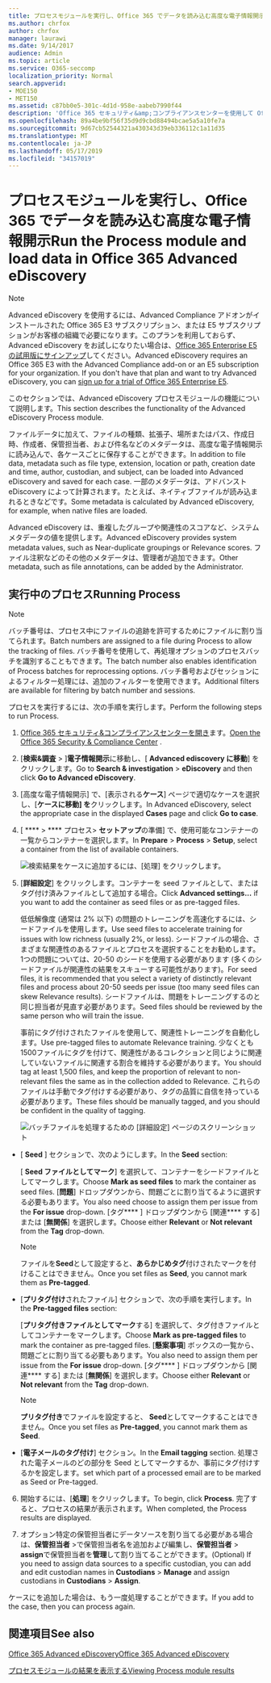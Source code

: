 ```yaml
---
title: プロセスモジュールを実行し、Office 365 でデータを読み込む高度な電子情報開示
ms.author: chrfox
author: chrfox
manager: laurawi
ms.date: 9/14/2017
audience: Admin
ms.topic: article
ms.service: O365-seccomp
localization_priority: Normal
search.appverid:
- MOE150
- MET150
ms.assetid: c87bb0e5-301c-4d1d-958e-aabeb7990f44
description: 'Office 365 セキュリティ&amp;コンプライアンスセンターを使用して Office 365 Advanced eDiscovery にアクセスし、ケースに対して Process モジュールを実行する方法について説明します。  '
ms.openlocfilehash: 89a4be9bf56f35d9d9cbd88494bcae5a5a10fe7a
ms.sourcegitcommit: 9d67cb52544321a430343d39eb336112c1a11d35
ms.translationtype: MT
ms.contentlocale: ja-JP
ms.lasthandoff: 05/17/2019
ms.locfileid: "34157019"
---
```

# <a name="run-the-process-module-and-load-data-in-office-365-advanced-ediscovery"></a><span data-ttu-id="fef08-103">プロセスモジュールを実行し、Office 365 でデータを読み込む高度な電子情報開示</span><span class="sxs-lookup"><span data-stu-id="fef08-103">Run the Process module and load data in Office 365 Advanced eDiscovery</span></span>

> [!NOTE]
> <span data-ttu-id="fef08-p101">Advanced eDiscovery を使用するには、Advanced Compliance アドオンがインストールされた Office 365 E3 サブスクリプション、または E5 サブスクリプションがお客様の組織で必要になります。このプランを利用しておらず、Advanced eDiscovery をお試しになりたい場合は、[Office 365 Enterprise E5 の試用版にサインアップ](https://go.microsoft.com/fwlink/p/?LinkID=698279)してください。</span><span class="sxs-lookup"><span data-stu-id="fef08-p101">Advanced eDiscovery requires an Office 365 E3 with the Advanced Compliance add-on or an E5 subscription for your organization. If you don't have that plan and want to try Advanced eDiscovery, you can [sign up for a trial of Office 365 Enterprise E5](https://go.microsoft.com/fwlink/p/?LinkID=698279).</span></span> 
  
<span data-ttu-id="fef08-106">このセクションでは、Advanced eDiscovery プロセスモジュールの機能について説明します。</span><span class="sxs-lookup"><span data-stu-id="fef08-106">This section describes the functionality of the Advanced eDiscovery Process module.</span></span> 
  
<span data-ttu-id="fef08-107">ファイルデータに加えて、ファイルの種類、拡張子、場所またはパス、作成日時、作成者、保管担当者、および件名などのメタデータは、高度な電子情報開示に読み込んで、各ケースごとに保存することができます。</span><span class="sxs-lookup"><span data-stu-id="fef08-107">In addition to file data, metadata such as file type, extension, location or path, creation date and time, author, custodian, and subject, can be loaded into Advanced eDiscovery and saved for each case.</span></span> <span data-ttu-id="fef08-108">一部のメタデータは、アドバンスト eDiscovery によって計算されます。たとえば、ネイティブファイルが読み込まれるときなどです。</span><span class="sxs-lookup"><span data-stu-id="fef08-108">Some metadata is calculated by Advanced eDiscovery, for example, when native files are loaded.</span></span> 
  
<span data-ttu-id="fef08-109">Advanced eDiscovery は、重複したグループや関連性のスコアなど、システムメタデータの値を提供します。</span><span class="sxs-lookup"><span data-stu-id="fef08-109">Advanced eDiscovery provides system metadata values, such as Near-duplicate groupings or Relevance scores.</span></span> <span data-ttu-id="fef08-110">ファイル注釈などのその他のメタデータは、管理者が追加できます。</span><span class="sxs-lookup"><span data-stu-id="fef08-110">Other metadata, such as file annotations, can be added by the Administrator.</span></span> 
  
## <a name="running-process"></a><span data-ttu-id="fef08-111">実行中のプロセス</span><span class="sxs-lookup"><span data-stu-id="fef08-111">Running Process</span></span>

> [!NOTE]
> <span data-ttu-id="fef08-112">バッチ番号は、プロセス中にファイルの追跡を許可するためにファイルに割り当てられます。</span><span class="sxs-lookup"><span data-stu-id="fef08-112">Batch numbers are assigned to a file during Process to allow the tracking of files.</span></span> <span data-ttu-id="fef08-113">バッチ番号を使用して、再処理オプションのプロセスバッチを識別することもできます。</span><span class="sxs-lookup"><span data-stu-id="fef08-113">The batch number also enables identification of Process batches for reprocessing options.</span></span> <span data-ttu-id="fef08-114">バッチ番号およびセッションによるフィルター処理には、追加のフィルターを使用できます。</span><span class="sxs-lookup"><span data-stu-id="fef08-114">Additional filters are available for filtering by batch number and sessions.</span></span> 
  
<span data-ttu-id="fef08-115">プロセスを実行するには、次の手順を実行します。</span><span class="sxs-lookup"><span data-stu-id="fef08-115">Perform the following steps to run Process.</span></span>
  
1. <span data-ttu-id="fef08-116">[Office 365 セキュリティ&amp;コンプライアンスセンターを開き](go-to-the-securitycompliance-center.md)ます。</span><span class="sxs-lookup"><span data-stu-id="fef08-116">[Open the Office 365 Security &amp; Compliance Center](go-to-the-securitycompliance-center.md) .</span></span> 
    
2. <span data-ttu-id="fef08-117">[**検索&amp;調査** \> ]**電子情報開示**に移動し、[ **Advanced ediscovery に移動**] をクリックします。</span><span class="sxs-lookup"><span data-stu-id="fef08-117">Go to **Search &amp; investigation** \> **eDiscovery** and then click **Go to Advanced eDiscovery**.</span></span>
    
3. <span data-ttu-id="fef08-118">[高度な電子情報開示] で、[表示される**ケース**] ページで適切なケースを選択し、[**ケースに移動] を**クリックします。</span><span class="sxs-lookup"><span data-stu-id="fef08-118">In Advanced eDiscovery, select the appropriate case in the displayed **Cases** page and click **Go to case**.</span></span>
    
4. <span data-ttu-id="fef08-119">[ \*\*\*\* \> \*\*\*\* プロセス\> **セットアップ**の準備] で、使用可能なコンテナーの一覧からコンテナーを選択します。</span><span class="sxs-lookup"><span data-stu-id="fef08-119">In **Prepare** \> **Process** \> **Setup**, select a container from the list of available containers.</span></span>
    
    ![検索結果をケースに追加するには、[処理] をクリックします。](media/50bdc55c-d378-4881-b302-31ef785fa359.png)
  
5. <span data-ttu-id="fef08-121">[**詳細設定**] をクリックします。コンテナーを seed ファイルとして、またはタグ付け済みファイルとして追加する場合。</span><span class="sxs-lookup"><span data-stu-id="fef08-121">Click **Advanced settings...** if you want to add the container as seed files or as pre-tagged files.</span></span> 
    
    <span data-ttu-id="fef08-122">低低解像度 (通常は 2% 以下) の問題のトレーニングを高速化するには、シードファイルを使用します。</span><span class="sxs-lookup"><span data-stu-id="fef08-122">Use seed files to accelerate training for issues with low richness (usually 2%, or less).</span></span> <span data-ttu-id="fef08-123">シードファイルの場合、さまざまな関連性のあるファイルとプロセスを選択することをお勧めします。1つの問題については、20-50 のシードを使用する必要があります (多くのシードファイルが関連性の結果をスキューする可能性があります)。</span><span class="sxs-lookup"><span data-stu-id="fef08-123">For seed files, it is recommended that you select a variety of distinctly relevant files and process about 20-50 seeds per issue (too many seed files can skew Relevance results).</span></span> <span data-ttu-id="fef08-124">シードファイルは、問題をトレーニングするのと同じ担当者が見直す必要があります。</span><span class="sxs-lookup"><span data-stu-id="fef08-124">Seed files should be reviewed by the same person who will train the issue.</span></span>
    
    <span data-ttu-id="fef08-125">事前にタグ付けされたファイルを使用して、関連性トレーニングを自動化します。</span><span class="sxs-lookup"><span data-stu-id="fef08-125">Use pre-tagged files to automate Relevance training.</span></span> <span data-ttu-id="fef08-126">少なくとも1500ファイルにタグを付けて、関連性があるコレクションと同じように関連していないファイルに関連する割合を維持する必要があります。</span><span class="sxs-lookup"><span data-stu-id="fef08-126">You should tag at least 1,500 files, and keep the proportion of relevant to non-relevant files the same as in the collection added to Relevance.</span></span> <span data-ttu-id="fef08-127">これらのファイルは手動でタグ付けする必要があり、タグの品質に自信を持っている必要があります。</span><span class="sxs-lookup"><span data-stu-id="fef08-127">These files should be manually tagged, and you should be confident in the quality of tagging.</span></span>
    
    ![バッチファイルを処理するための [詳細設定] ページのスクリーンショット](media/3c25cb78-4484-41e5-bd34-3753c7ab6cf2.jpg)
  
  - <span data-ttu-id="fef08-129">[ **Seed** ] セクションで、次のようにします。</span><span class="sxs-lookup"><span data-stu-id="fef08-129">In the **Seed** section:</span></span> 
    
    <span data-ttu-id="fef08-130">[ **Seed ファイルとしてマーク**] を選択して、コンテナーをシードファイルとしてマークします。</span><span class="sxs-lookup"><span data-stu-id="fef08-130">Choose **Mark as seed files** to mark the container as seed files.</span></span> <span data-ttu-id="fef08-131">[**問題**] ドロップダウンから、問題ごとに割り当てるように選択する必要もあります。</span><span class="sxs-lookup"><span data-stu-id="fef08-131">You also need choose to assign them per issue from the **For issue** drop-down.</span></span> <span data-ttu-id="fef08-132">[タグ\*\*\*\* ] ドロップダウンから [関連\*\*\*\* する] または [**無関係**] を選択します。</span><span class="sxs-lookup"><span data-stu-id="fef08-132">Choose either **Relevant** or **Not relevant** from the **Tag** drop-down.</span></span> 
    
    > [!NOTE]
    > <span data-ttu-id="fef08-133">ファイルを**Seed**として設定すると、**あらかじめタグ**付けされたマークを付けることはできません。</span><span class="sxs-lookup"><span data-stu-id="fef08-133">Once you set files as **Seed**, you cannot mark them as **Pre-tagged**.</span></span> 
  
  - <span data-ttu-id="fef08-134">[**プリタグ付け**されたファイル] セクションで、次の手順を実行します。</span><span class="sxs-lookup"><span data-stu-id="fef08-134">In the **Pre-tagged files** section:</span></span> 
    
    <span data-ttu-id="fef08-135">[**プリタグ付きファイルとしてマーク**する] を選択して、タグ付きファイルとしてコンテナーをマークします。</span><span class="sxs-lookup"><span data-stu-id="fef08-135">Choose **Mark as pre-tagged files** to mark the container as pre-tagged files.</span></span> <span data-ttu-id="fef08-136">[**懸案事項**] ボックスの一覧から、問題ごとに割り当てる必要もあります。</span><span class="sxs-lookup"><span data-stu-id="fef08-136">You also need to assign them per issue from the **For issue** drop-down.</span></span> <span data-ttu-id="fef08-137">[タグ\*\*\*\* ] ドロップダウンから [関連\*\*\*\* する] または [**無関係**] を選択します。</span><span class="sxs-lookup"><span data-stu-id="fef08-137">Choose either **Relevant** or **Not relevant** from the **Tag** drop-down.</span></span> 
    
    > [!NOTE]
    > <span data-ttu-id="fef08-138">**プリタグ付き**でファイルを設定すると、 **Seed**としてマークすることはできません。</span><span class="sxs-lookup"><span data-stu-id="fef08-138">Once you set files as **Pre-tagged**, you cannot mark them as **Seed**.</span></span> 
  
  - <span data-ttu-id="fef08-139">[**電子メールのタグ付け**] セクション。</span><span class="sxs-lookup"><span data-stu-id="fef08-139">In the **Email tagging** section.</span></span> <span data-ttu-id="fef08-140">処理された電子メールのどの部分を Seed としてマークするか、事前にタグ付けするかを設定します。</span><span class="sxs-lookup"><span data-stu-id="fef08-140">set which part of a processed email are to be marked as Seed or Pre-tagged.</span></span> 
    
6. <span data-ttu-id="fef08-141">開始するには、[**処理**] をクリックします。</span><span class="sxs-lookup"><span data-stu-id="fef08-141">To begin, click **Process**.</span></span> <span data-ttu-id="fef08-142">完了すると、プロセスの結果が表示されます。</span><span class="sxs-lookup"><span data-stu-id="fef08-142">When completed, the Process results are displayed.</span></span>
    
7. <span data-ttu-id="fef08-143">オプション特定の保管担当者にデータソースを割り当てる必要がある場合は、**保管担当者** \>で保管担当者名を追加および編集し、**保管担当者** \> **assign**で保管担当者を**管理**して割り当てることができます。</span><span class="sxs-lookup"><span data-stu-id="fef08-143">(Optional) If you need to assign data sources to a specific custodian, you can add and edit custodian names in **Custodians** \> **Manage** and assign custodians in **Custodians** \> **Assign**.</span></span> 
    
<span data-ttu-id="fef08-144">ケースにを追加した場合は、もう一度処理することができます。</span><span class="sxs-lookup"><span data-stu-id="fef08-144">If you add to the case, then you can process again.</span></span>
  
## <a name="see-also"></a><span data-ttu-id="fef08-145">関連項目</span><span class="sxs-lookup"><span data-stu-id="fef08-145">See also</span></span>

[<span data-ttu-id="fef08-146">Office 365 Advanced eDiscovery</span><span class="sxs-lookup"><span data-stu-id="fef08-146">Office 365 Advanced eDiscovery</span></span>](office-365-advanced-ediscovery.md)
  
[<span data-ttu-id="fef08-147">プロセスモジュールの結果を表示する</span><span class="sxs-lookup"><span data-stu-id="fef08-147">Viewing Process module results</span></span>](view-process-module-results-in-advanced-ediscovery.md)

